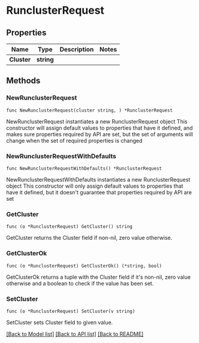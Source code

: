 # RunclusterRequest

## Properties

Name | Type | Description | Notes
------------ | ------------- | ------------- | -------------
**Cluster** | **string** |  | 

## Methods

### NewRunclusterRequest

`func NewRunclusterRequest(cluster string, ) *RunclusterRequest`

NewRunclusterRequest instantiates a new RunclusterRequest object
This constructor will assign default values to properties that have it defined,
and makes sure properties required by API are set, but the set of arguments
will change when the set of required properties is changed

### NewRunclusterRequestWithDefaults

`func NewRunclusterRequestWithDefaults() *RunclusterRequest`

NewRunclusterRequestWithDefaults instantiates a new RunclusterRequest object
This constructor will only assign default values to properties that have it defined,
but it doesn't guarantee that properties required by API are set

### GetCluster

`func (o *RunclusterRequest) GetCluster() string`

GetCluster returns the Cluster field if non-nil, zero value otherwise.

### GetClusterOk

`func (o *RunclusterRequest) GetClusterOk() (*string, bool)`

GetClusterOk returns a tuple with the Cluster field if it's non-nil, zero value otherwise
and a boolean to check if the value has been set.

### SetCluster

`func (o *RunclusterRequest) SetCluster(v string)`

SetCluster sets Cluster field to given value.



[[Back to Model list]](../README.md#documentation-for-models) [[Back to API list]](../README.md#documentation-for-api-endpoints) [[Back to README]](../README.md)


